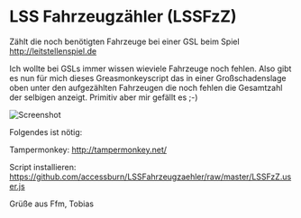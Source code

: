 # LSS Fahrzeugzähler (LSSFzZ)
Zählt die noch benötigten Fahrzeuge bei einer GSL beim Spiel http://leitstellenspiel.de


Ich wollte bei GSLs immer wissen wieviele Fahrzeuge noch fehlen.
Also gibt es nun für mich dieses Greasmonkeyscript das in einer Großschadenslage oben unter den aufgezählten Fahrzeugen die noch fehlen die Gesamtzahl der selbigen anzeigt. Primitiv aber mir gefällt es ;-)


![Screenshot](https://github.com/accessburn/LSSFahrzeugzaehler/blob/master/LSSFzZ.JPG?raw=true)




Folgendes ist nötig:

Tampermonkey:
http://tampermonkey.net/

Script installieren:
https://github.com/accessburn/LSSFahrzeugzaehler/raw/master/LSSFzZ.user.js


Grüße aus Ffm,
Tobias
